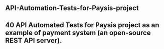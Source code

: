 
##  API-Automation-Tests-for-Paysis-project
##  40 API Automated Tests for Paysis project as an example of payment system (an open-source REST API server).
